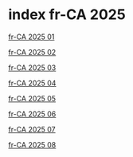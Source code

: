 # index fr-CA 2025

<a href="./01">fr-CA 2025 01</a>

<a href="./02">fr-CA 2025 02</a>

<a href="./03">fr-CA 2025 03</a>

<a href="./04">fr-CA 2025 04</a>

<a href="./05">fr-CA 2025 05</a>

<a href="./06">fr-CA 2025 06</a>

<a href="./07">fr-CA 2025 07</a>

<a href="./08">fr-CA 2025 08</a>
